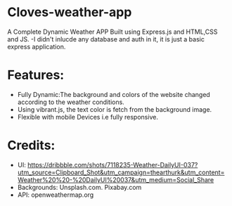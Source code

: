 # Cloves-weather-app

A Complete Dynamic Weather APP Built using Express.js and HTML,CSS and JS.
-I didn't inlucde any database and auth in it, it is just a basic express application.

# Features: 
 - Fully Dynamic:The background and colors of the website changed according to the weather conditions.
 - Using vibrant.js, the text color is fetch from the background image.
 - Flexible with mobile Devices i.e fully responsive.

# Credits:
- UI: https://dribbble.com/shots/7118235-Weather-DailyUI-037?utm_source=Clipboard_Shot&utm_campaign=thearthurk&utm_content=Weather%20%20-%20DailyUI%20037&utm_medium=Social_Share
- Backgrounds: Unsplash.com. Pixabay.com
- API: openweathermap.org

